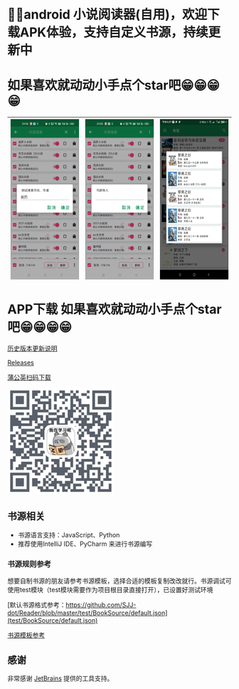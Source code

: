 # 📖📖android 小说阅读器(自用)，欢迎下载APK体验，支持自定义书源，持续更新中
# 如果喜欢就动动小手点个star吧😁😁😁😁

| <img src="img/1.jpg" width = "180" height = "360"/>        | <img src="img/2.jpg" width = "180" height = "360"/>   |  <img src="img/Screenshot_1.jpg" width = "180" height = "360"/>  |
| - | - |- |

# APP下载 如果喜欢就动动小手点个star吧😁😁😁😁

[历史版本更新说明](CHANGELOG.md)

[Releases](https://github.com/SJJ-dot/Reader/releases)

[蒲公英扫码下载](https://www.pgyer.com/SJJ-dot-reader)

<img src="img/SJJ-dot-reader.png" width = "240" height = "240"/>

## 书源相关
* 书源语言支持：JavaScript、Python
* 推荐使用IntelliJ IDE、PyCharm 来进行书源编写

### 书源规则参考 

想要自制书源的朋友请参考书源模板，选择合适的模板复制改改就行。书源调试可使用test模块（test模块需要作为项目根目录直接打开），已设置好测试环境

[默认书源格式参考：https://github.com/SJJ-dot/Reader/blob/master/test/BookSource/default.json](test/BookSource/default.json)

[书源模板参考](test/src/main/java/com/sjianjun/test/templete)

## 感谢
非常感谢 [JetBrains](https://jb.gg/OpenSourceSupport) 提供的工具支持。
